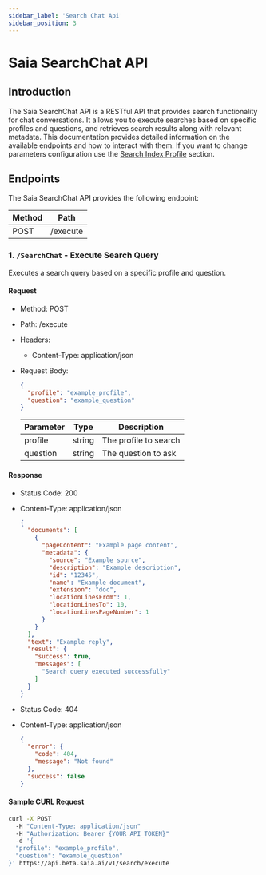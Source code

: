 ```yaml
---
sidebar_label: 'Search Chat Api'
sidebar_position: 3
---
```


# Saia SearchChat API

## Introduction

The Saia SearchChat API is a RESTful API that provides search functionality for chat conversations. It allows you to execute searches based on specific profiles and questions, and retrieves search results along with relevant metadata. This documentation provides detailed information on the available endpoints and how to interact with them. If you want to change parameters configuration use the [Search Index Profile](SearchIndexProfile.md) section.

## Endpoints

The Saia SearchChat API provides the following endpoint:

| Method | Path                  |
| ------ | --------------------- |
| POST   | /execute              |

### 1. `/SearchChat` - Execute Search Query

Executes a search query based on a specific profile and question.

#### Request

- Method: POST
- Path: /execute
- Headers:
  - Content-Type: application/json
- Request Body:

  ```json
  {
    "profile": "example_profile",
    "question": "example_question"
  }
  ```

  | Parameter | Type   | Description                     |
  | --------- | ------ | ------------------------------- |
  | profile   | string | The profile to search           |
  | question  | string | The question to ask             |

#### Response

- Status Code: 200
- Content-Type: application/json

  ```json
  {
    "documents": [
      {
        "pageContent": "Example page content",
        "metadata": {
          "source": "Example source",
          "description": "Example description",
          "id": "12345",
          "name": "Example document",
          "extension": "doc",
          "locationLinesFrom": 1,
          "locationLinesTo": 10,
          "locationLinesPageNumber": 1
        }
      }
    ],
    "text": "Example reply",
    "result": {
      "success": true,
      "messages": [
        "Search query executed successfully"
      ]
    }
  }
  ```

- Status Code: 404
- Content-Type: application/json

  ```json
  {
    "error": {
      "code": 404,
      "message": "Not found"
    },
    "success": false
  }
  ```

#### Sample CURL Request

```bash
curl -X POST
  -H "Content-Type: application/json"
  -H "Authorization: Bearer {YOUR_API_TOKEN}"
  -d '{
  "profile": "example_profile",
  "question": "example_question"
}' https://api.beta.saia.ai/v1/search/execute
```
